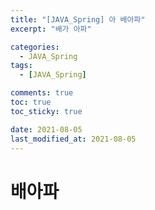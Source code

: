 ```yaml
---
title: "[JAVA_Spring] 아 배아파"
excerpt: "배가 아파"

categories:
  - JAVA_Spring
tags:
  - [JAVA_Spring]

comments: true
toc: true
toc_sticky: true

date: 2021-08-05
last_modified_at: 2021-08-05
---
```



# 배아파